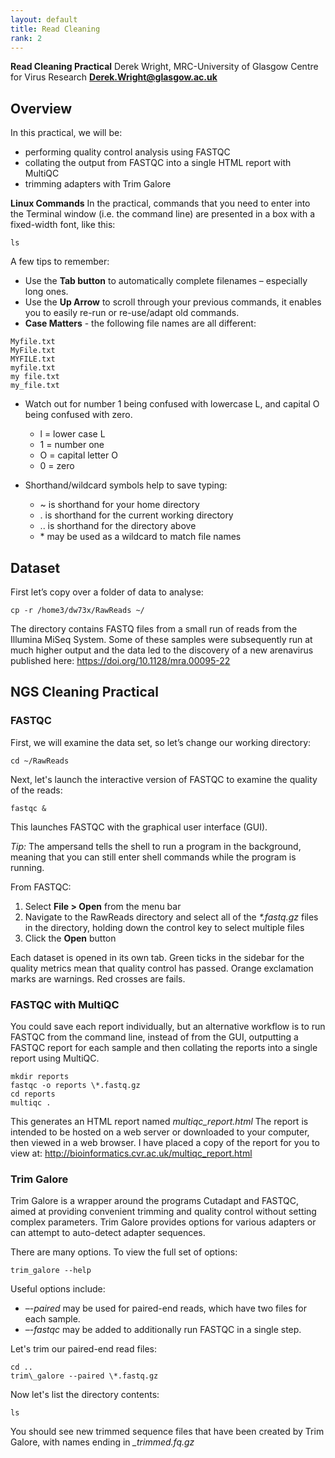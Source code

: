 ```yaml
---
layout: default
title: Read Cleaning
rank: 2
---
```


**Read Cleaning Practical**
Derek Wright, MRC-University of Glasgow Centre for Virus Research
[**Derek.Wright@glasgow.ac.uk**](mailto:Derek.Wright@glasgow.ac.uk)
## Overview

In this practical, we will be: 
- performing quality control analysis using FASTQC
- collating the output from FASTQC into a single HTML report with MultiQC
- trimming adapters with Trim Galore

**Linux Commands**
In the practical, commands that you need to enter into the Terminal window (i.e. the command line) are presented in a box with a fixed-width font, like this:
```
ls
```
A few tips to remember:
- Use the **Tab button** to automatically complete filenames – especially long ones.
- Use the **Up Arrow** to scroll through your previous commands, it enables you to easily re-run or re-use/adapt old commands.
- **Case Matters** - the following file names are all different:
```
Myfile.txt
MyFile.txt
MYFILE.txt
myfile.txt
my file.txt
my_file.txt
```
- Watch out for number 1 being confused with lowercase L, and capital O being confused with zero. 
    - l = lower case L
    - 1 = number one
    - O = capital letter O
    - 0 = zero

- Shorthand/wildcard symbols help to save typing:
    - ~ is shorthand for your home directory
    - . is shorthand for the current working directory
    - .. is shorthand for the directory above
    - \* may be used as a wildcard to match file names
## Dataset

First let’s copy over a folder of data to analyse:
```
cp -r /home3/dw73x/RawReads ~/
```
The directory contains FASTQ files from a small run of reads from the Illumina MiSeq System. Some of these samples were subsequently run at much higher output and the data led to the discovery of a new arenavirus published here:
<https://doi.org/10.1128/mra.00095-22>
## NGS Cleaning Practical
### FASTQC
First, we will examine the data set, so let’s change our working directory:
```
cd ~/RawReads
```
Next, let's launch the interactive version of FASTQC to examine the quality of the reads:
```
fastqc &
```
This launches FASTQC with the graphical user interface (GUI). 

*Tip:* The ampersand tells the shell to run a program in the background, meaning that you can still enter shell commands while the program is running.

From FASTQC:	
1. Select **File > Open** from the menu bar
1. Navigate to the RawReads directory and select all of the *\*.fastq.gz* files in the directory, holding down the control key to select multiple files
1. Click the **Open** button

Each dataset is opened in its own tab. Green ticks in the sidebar for the quality metrics mean that quality control has passed. Orange exclamation marks are warnings. Red crosses are fails.
### **FASTQC with MultiQC**
You could save each report individually, but an alternative workflow is to run FASTQC from the command line, instead of from the GUI, outputting a FASTQC report for each sample and then collating the reports into a single report using MultiQC.
```
mkdir reports
fastqc -o reports \*.fastq.gz
cd reports
multiqc .
```
This generates an HTML report named *multiqc\_report.html*
The report is intended to be hosted on a web server or downloaded to your computer, then viewed in a web browser. 
I have placed a copy of the report for you to view at:
<http://bioinformatics.cvr.ac.uk/multiqc_report.html>
### **Trim Galore**
Trim Galore is a wrapper around the programs Cutadapt and FASTQC, aimed at providing convenient trimming and quality control without setting complex parameters. 
Trim Galore provides options for various adapters or can attempt to auto-detect adapter sequences. 

There are many options. To view the full set of options:
```
trim_galore --help
```
Useful options include:
- *–-paired* may be used for paired-end reads, which have two files for each sample. 
- *–-fastqc* may be added to additionally run FASTQC in a single step.

Let's trim our paired-end read files:
```
cd ..
trim\_galore --paired \*.fastq.gz
```
Now let's list the directory contents:
```
ls
```
You should see new trimmed sequence files that have been created by Trim Galore, with names ending in *\_trimmed.fq.gz*
